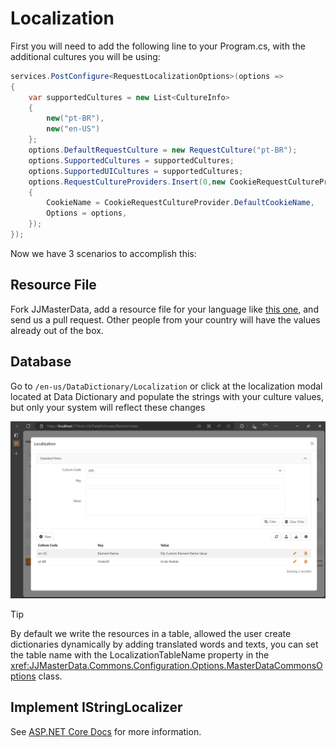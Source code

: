 <h1>Localization</h1>


First you will need to add the following line to your Program.cs, with the additional cultures you will be using:

```cs
services.PostConfigure<RequestLocalizationOptions>(options =>
{
    var supportedCultures = new List<CultureInfo>
    {
        new("pt-BR"),
        new("en-US")
    };
    options.DefaultRequestCulture = new RequestCulture("pt-BR");
    options.SupportedCultures = supportedCultures;
    options.SupportedUICultures = supportedCultures;
    options.RequestCultureProviders.Insert(0,new CookieRequestCultureProvider
    {
        CookieName = CookieRequestCultureProvider.DefaultCookieName,
        Options = options,
    });
});
```

Now we have 3 scenarios to accomplish this:

## Resource File
Fork JJMasterData, add a resource file for your language like [this one](https://github.com/JJConsulting/JJMasterData/blob/main/src/Commons/Localization/MasterDataResources.pt-BR.resx), and send us a pull request. Other people from your country will have the values already out of the box.

## Database
Go to ```/en-us/DataDictionary/Localization``` or click at the localization modal located at Data Dictionary and populate the strings with your culture values, but only your system will reflect these changes

<img alt="Localization Modal" src="../media/Localization.png"/>
<br>

> [!TIP] 
> By default we write the resources in a table, allowed the user create dictionaries dynamically by adding translated words and texts, you can set the table name with the LocalizationTableName property in the <xref:JJMasterData.Commons.Configuration.Options.MasterDataCommonsOptions> class.

## Implement IStringLocalizer<MasterDataResources>

See [ASP.NET Core Docs](https://learn.microsoft.com/en-us/aspnet/core/fundamentals/localization?view=aspnetcore-8.0) for more information.